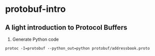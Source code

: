 # protobuf-intro

## A light introduction to Protocol Buffers

1. Generate Python code

`protoc -I=protobuf --python_out=python protobuf/addressbook.proto`

